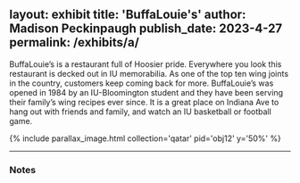 
layout: exhibit
title: 'BuffaLouie's'
author: Madison Peckinpaugh
publish_date: 2023-4-27
permalink: /exhibits/a/
---

BuffaLouie’s is a restaurant full of Hoosier pride. Everywhere you look this restaurant is decked out in IU memorabilia. As one of the top ten wing joints in the country, customers keep coming back for more. BuffaLouie’s was opened in 1984 by an IU-Bloomington student and they have been serving their family’s wing recipes ever since. It is a great place on Indiana Ave to hang out with friends and family, and watch an IU basketball or football game. 

{% include parallax_image.html collection='qatar' pid='obj12' y='50%' %}

---

### Notes

[^1]: Integer eu augue elementum, venenatis nisi vitae, ultrices magna. Nunc accumsan sem quis tristique iaculis. Quisque sed lorem tortor.

[^2]: Nunc semper commodo fringilla. Proin eget metus eget felis faucibus aliquet. Cras ultrices turpis id nibh cursus fringilla. Aenean nec magna turpis. Suspendisse egestas tellus iaculis ante pharetra imperdiet ac at odio.
